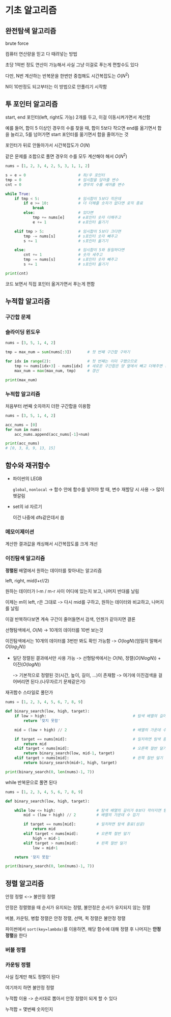 # 기초 알고리즘

## 완전탐색 알고리즘
brute force

컴퓨터 연산량을 믿고 다 때려넣는 방법

초당 1억번 정도 연산이 가능해서 사실 그냥 이걸로 푸는게 편할수도 있다

다만, N번 계산하는 반복문을 한번만 중첩해도 시간복잡도는 $O(N^2)$

N이 10만정도 되고부터는 이 방법으로 안풀리기 시작함

## 투 포인터 알고리즘

start, end 포인터(left, right도 가능) 2개를 두고, 이걸 이동시켜가면서 계산함

예를 들어, 합이 5 이상인 경우의 수를 찾을 때, 합이 5보다 작으면 end를 옮기면서 합을 늘리고, 5를 넘어가면 start 포인터를 옮기면서 합을 줄여가는 것

포인터가 뒤로 안돌아가서 시간복잡도가 $O(N)$

같은 문제를 조합으로 풀면 경우의 수를 모두 계산해야 해서 $O(N^2)$

```py
nums = [1, 2, 3, 4, 2, 5, 3, 1, 1, 2]

s = e = 0                       # 좌/우 포인터
tmp = 0                         # 임시합을 담아줄 변수
cnt = 0                         # 경우의 수를 세어줄 변수

while True:
    if tmp < 5:                 # 임시합이 5보다 작은데
        if e >= 10:             # 더 더해줄 숫자가 없다면 로직 종료
            break
        else:                   # 있다면
            tmp += nums[e]      # e포인터 숫자 더해주고
            e += 1              # e포인터 옮기기

    elif tmp > 5:               # 임시합이 5보다 크다면
        tmp -= nums[s]          # s포인터 숫자 빼주고
        s += 1                  # s포인터 옮기기

    else:                       # 임시합이 5와 동일하다면
        cnt += 1                # 숫자 세주고
        tmp -= nums[s]          # s포인터 숫자 빼주고
        s += 1                  # s포인터 옮기기

print(cnt)
```
코드 보면서 직접 포인터 옮겨가면서 푸는게 편함

## 누적합 알고리즘

### 구간합 문제

### 슬라이딩 윈도우

```py
nums = [3, 5, 1, 4, 2]

tmp = max_num = sum(nums[:3])       # 첫 번째 구간합 구하기

for idx in range(2):                # 첫 번째는 이미 구했으므로
    tmp += nums[idx+3] - nums[idx]  # 새로운 구간합은 양 옆에서 빼고 더해주면 된다(슬라이딩 윈도우)
    max_num = max(max_num, tmp)     # 갱신

print(max_num)
```

### 누적합 알고리즘

처음부터 i번째 숫자까지 더한 구간합을 이용함
```py
nums = [3, 5, 1, 4, 2]

acc_nums = [0]
for num in nums:
    acc_nums.append(acc_nums[-1]+num)

print(acc_nums)
# [0, 3, 8, 9, 13, 15]
```
## 함수와 재귀함수

- 파이썬의 LEGB

    `global`, `nonlocal` -> 함수 안에 함수를 넣어야 할 때, 변수 재할당 시 사용 -> 많이 헷갈림

- set의 id 자르기
    
    이건 나중에 dfs같은데서 씀

### 메모이제이션

계산한 결과값을 캐싱해서 시간복잡도를 크게 개선

### 이진탐색 알고리즘

**정렬된** 배열에서 원하는 데이터를 찾아내는 알고리즘

left, right, mid(l+r//2)

원하는 데이터가 l-m / m-r 사이 어디에 있는지 보고, 나머지 반대를 날림

이제는 m이 left, r은 그대로 -> 다시 mid를 구하고, 원하는 데이터와 비교하고, 나머지를 날림

이걸 반복하다보면 계속 구간이 줄어들면서 검색, 언젠가 같아지면 결론

선형탐색에서, $O(N)$ -> 10개의 데이터를 10번 보는것

이진탐색에서는 10개의 데이터를 3번만 봐도 확인 가능함 -> $O(logN)$(엄밀히 말해서 $O(log_2N)$)

- 일단 정렬된 결과에서만 사용 가능 -> 선형탐색에서는 $O(N)$, 정렬($O(NlogN)$) + 이진($O(logN)$)

    -> 기본적으로 정렬된 것(시간, 높이, 길이, ...)이 존재함 -> 여기에 이진검색을 걸어버리면 된다.(나무자르기 문제같은거)

재귀함수 스타일로 풀던가
```py
nums = [1, 2, 3, 4, 5, 6, 7, 8, 9]

def binary_search(low, high, target):
    if low > high:                                      # 탐색 배열의 길이가 0보다 작아지면 탐색 종료(실패)
        return '찾지 못함'

    mid = (low + high) // 2                             # 배열의 가운데 수 집기

    if target == nums[mid]:                             # 일치하면 탐색 종료(성공)
        return mid
    elif target < nums[mid]:                            # 오른쪽 절반 덜기
        return binary_search(low, mid-1, target)
    elif target > nums[mid]:                            # 왼쪽 절반 덜기
        return binary_search(mid+1, high, target)

print(binary_search(0, len(nums)-1, 7))
```

while 반복문으로 풀면 된다
```py
nums = [1, 2, 3, 4, 5, 6, 7, 8, 9]

def binary_search(low, high, target):

    while low <= high:                  # 탐색 배열의 길이가 0보다 작아지면 탐색 종료(실패)
        mid = (low + high) // 2         # 배열의 가운데 수 집기

        if target == nums[mid]:         # 일치하면 탐색 종료(성공)
            return mid
        elif target < nums[mid]:        # 오른쪽 절반 덜기
            high = mid-1
        elif target > nums[mid]:        # 왼쪽 절반 덜기
            low = mid+1

    return '찾지 못함'

print(binary_search(0, len(nums)-1, 7))

```



## 정렬 알고리즘
안정 정렬 <-> 불안정 정렬

안정은 정렬했을 때 순서가 유지되는 정렬, 불안정은 순서가 유지되지 않는 정렬

버블, 카운팅, 병합 정렬은 안정 정렬, 선택, 퀵 정렬은 불안정 정렬

파이썬에서 `sort(key=lambda)`를 이용하면, 해당 함수에 대해 정렬 후 나머지는 **안정 정렬**을 한다

### 버블 정렬

### 카운팅 정렬

사실 집계만 해도 정렬이 된다

여기까지 하면 불안정 정렬

누적합 이용 -> 순서대로 뽑아서 안정 정렬이 되게 할 수 있다

누적합 = 몇번째 숫자인지
